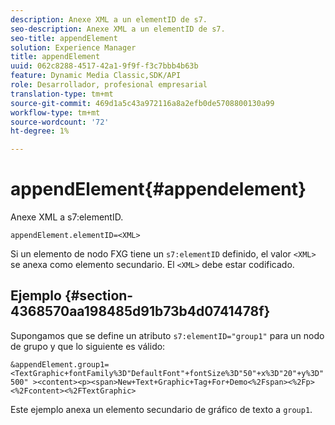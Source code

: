 ```yaml
---
description: Anexe XML a un elementID de s7.
seo-description: Anexe XML a un elementID de s7.
seo-title: appendElement
solution: Experience Manager
title: appendElement
uuid: 062c8288-4517-42a1-9f9f-f3c7bbb4b63b
feature: Dynamic Media Classic,SDK/API
role: Desarrollador, profesional empresarial
translation-type: tm+mt
source-git-commit: 469d1a5c43a972116a8a2efb0de5708800130a99
workflow-type: tm+mt
source-wordcount: '72'
ht-degree: 1%

---
```



# appendElement{#appendelement}

Anexe XML a s7:elementID.

`appendElement.elementID=<XML>`

Si un elemento de nodo FXG tiene un `s7:elementID` definido, el valor `<XML>` se anexa como elemento secundario. El `<XML>` debe estar codificado.

## Ejemplo {#section-4368570aa198485d91b73b4d0741478f}

Supongamos que se define un atributo `s7:elementID="group1"` para un nodo de grupo y que lo siguiente es válido:

`&appendElement.group1=<TextGraphic+fontFamily%3D"DefaultFont"+fontSize%3D"50"+x%3D"20"+y%3D"500" ><content><p><span>New+Text+Graphic+Tag+For+Demo<%2Fspan><%2Fp><%2Fcontent><%2FTextGraphic>`

Este ejemplo anexa un elemento secundario de gráfico de texto a `group1`.
